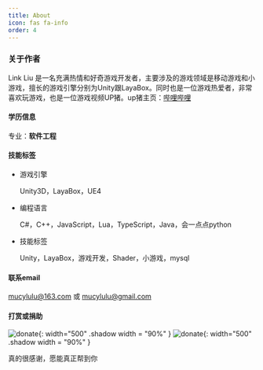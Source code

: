 ```yaml
---
title: About
icon: fas fa-info
order: 4
---
```


### 关于作者

Link Liu 是一名充满热情和好奇游戏开发者，主要涉及的游戏领域是移动游戏和小游戏，擅长的游戏引擎分别为Unity跟LayaBox。同时也是一位游戏热爱者，非常喜欢玩游戏，也是一位游戏视频UP猪。up猪主页：[哔哩哔哩](https://space.bilibili.com/8487337)

#### 学历信息

专业：**软件工程**

#### 技能标签

- 游戏引擎

  Unity3D，LayaBox，UE4

- 编程语言

  C#，C++，JavaScript，Lua，TypeScript，Java，会一点点python

- 技能标签

  Unity，LayaBox，游戏开发，Shader，小游戏，mysql



#### 联系email

mucylulu@163.com 或 mucylulu@gmail.com

#### 打赏或捐助 
  ![donate](https://linkliu.github.io/game-tech-post/assets/img/wechatpay.jpg){: width="500" .shadow width = "90%" }
  ![donate](https://linkliu.github.io/game-tech-post/assets/img/alipay.jpg){: width="500" .shadow width = "90%" }
  
 
  真的很感谢，愿能真正帮到你







